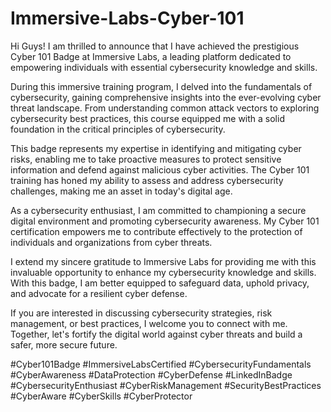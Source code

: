 # Immersive-Labs-Cyber-101

Hi Guys! I am thrilled to announce that I have achieved the prestigious Cyber 101 Badge at Immersive Labs, a leading platform dedicated to empowering individuals with essential cybersecurity knowledge and skills.

During this immersive training program, I delved into the fundamentals of cybersecurity, gaining comprehensive insights into the ever-evolving cyber threat landscape. From understanding common attack vectors to exploring cybersecurity best practices, this course equipped me with a solid foundation in the critical principles of cybersecurity.

This badge represents my expertise in identifying and mitigating cyber risks, enabling me to take proactive measures to protect sensitive information and defend against malicious cyber activities. The Cyber 101 training has honed my ability to assess and address cybersecurity challenges, making me an asset in today's digital age.

As a cybersecurity enthusiast, I am committed to championing a secure digital environment and promoting cybersecurity awareness. My Cyber 101 certification empowers me to contribute effectively to the protection of individuals and organizations from cyber threats.

I extend my sincere gratitude to Immersive Labs for providing me with this invaluable opportunity to enhance my cybersecurity knowledge and skills. With this badge, 
I am better equipped to safeguard data, uphold privacy, and advocate for a resilient cyber defense.

If you are interested in discussing cybersecurity strategies, risk management, or best practices, I welcome you to connect with me. Together, let's fortify the digital world against cyber threats and build a safer, more secure future.

#Cyber101Badge #ImmersiveLabsCertified #CybersecurityFundamentals #CyberAwareness #DataProtection #CyberDefense #LinkedInBadge #CybersecurityEnthusiast #CyberRiskManagement #SecurityBestPractices #CyberAware #CyberSkills #CyberProtector
